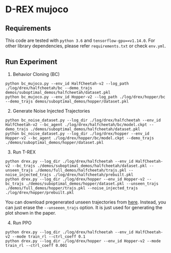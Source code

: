 # D-REX mujoco

## Requirements

This code are tested with `python 3.6` and `tensorflow-gpu==v1.14.0`. For other library dependencies, please refer `requirements.txt` or check `env.yml`.


## Run Experiment

1. Behavior Cloning (BC)

```
python bc_mujoco.py --env_id HalfCheetah-v2 --log_path ./log/drex/halfcheetah/bc --demo_trajs demos/suboptimal_demos/halfcheetah/dataset.pkl
python bc_mujoco.py --env_id Hopper-v2 --log_path ./log/drex/hopper/bc --demo_trajs demos/suboptimal_demos/hopper/dataset.pkl
```

2. Generate Noise Injected Trajectories

```
python bc_noise_dataset.py --log_dir ./log/drex/halfcheetah --env_id HalfCheetah-v2 --bc_agent ./log/drex/halfcheetah/bc/model.ckpt --demo_trajs ./demos/suboptimal_demos/halfcheetah/dataset.pkl
python bc_noise_dataset.py --log_dir ./log/drex/hopper --env_id Hopper-v2 --bc_agent ./log/drex/hopper/bc/model.ckpt --demo_trajs ./demos/suboptimal_demos/hopper/dataset.pkl
```

3. Run T-REX

```
python drex.py --log_dir ./log/drex/halfcheetah --env_id HalfCheetah-v2 --bc_trajs ./demos/suboptimal_demos/halfcheetah/dataset.pkl --unseen_trajs ./demos/full_demos/halfcheetah/trajs.pkl --noise_injected_trajs ./log/drex/halfcheetah/prebuilt.pkl
python drex.py --log_dir ./log/drex/hopper --env_id Hopper-v2 --bc_trajs ./demos/suboptimal_demos/hopper/dataset.pkl --unseen_trajs ./demos/full_demos/hopper/trajs.pkl --noise_injected_trajs ./log/drex/hopper/prebuilt.pkl
```

You can download pregenerated unseen trajectories from [here](https://github.com/dsbrown1331/CoRL2019-DREX/releases). Instead, you can just erase the `--unseeen_trajs` option. It is just used for generating the plot shown in the paper.

4. Run PPO

```
python drex.py --log_dir ./log/drex/halfcheetah --env_id HalfCheetah-v2 --mode train_rl --ctrl_coeff 0.1
python drex.py --log_dir ./log/drex/hopper --env_id Hopper-v2 --mode train_rl --ctrl_coeff 0.001
```
